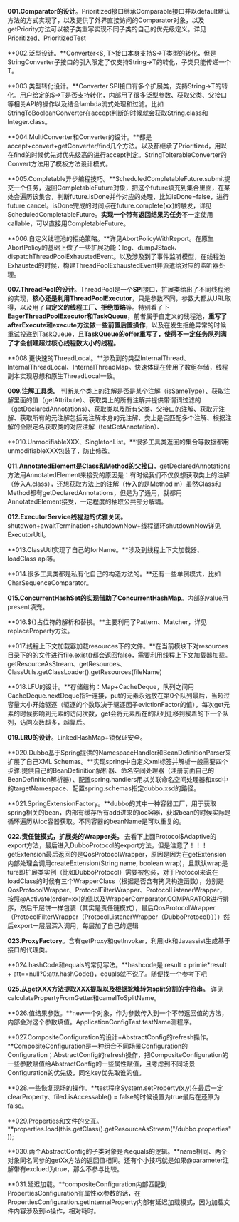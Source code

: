 **001.Comparator的设计**。Prioritized接口继承Comparable接口并以default默认方法的方式实现了，以及提供了外界直接访问的Comparator对象，以及getPriority方法可以被子类重写实现不同子类的自己的优先级定义。详见Prioritized、PrioritizedTest

**002.泛型设计。**Converter<S, T>接口本身支持S->T类型的转化，但是StringConverter子接口的引入限定了仅支持String->T的转化，子类只能传递一个T。

**003.类型转化设计。**Converter SPI接口有多个扩展类，支持String->T的转化。用户给定的S->T是否支持转化，内部用了很多泛型参数、获取父类、父接口等相关API的操作以及结合lambda流式处理和过滤。比如StringToBooleanConverter在accept判断的时候就会获取String.class和Integer.class。

**004.MultiConverter和Converter的设计。**都是accept+convert+getConverter/find几个方法。以及都继承了Prioritized，用以在find的时候优先对优先级高的进行accept判定。StringToIterableConverter的Convert方法用了模板方法设计模式。

**005.Completable异步编程技巧。**ScheduledCompletableFuture.submit提交一个任务，返回CompletableFuture对象，把这个future填充到集合里面，在某处会遍历该集合，判断future.isDone并作对应的处理，比如isDone=false，进行future.cancel。isDone完成的时间点在future.complete(xx)的触发，详见ScheduledCompletableFuture。**实现一个带有返回结果的任务**不一定使用callable，可以直接用CompletableFuture。

**006.自定义线程池的拒绝策略。**详见AbortPolicyWithReport。在原生AbortPolicy的基础上做了一些扩展功能：log、dumpJStack、dispatchThreadPoolExhaustedEvent。以及涉及到了事件监听模型，在线程池Exhausted的时候，构建ThreadPoolExhaustedEvent并派遣给对应的监听器处理。

**007.ThreadPool的设计**。ThreadPool是一个**SPI**接口，扩展类给出了不同线程池的实现，**核心还是利用ThreadPoolExecutor**，只是参数不同，参数大都从URL取得，以及用了**自定义的线程工厂、拒绝策略**等。特别看了下**EagerThreadPoolExecutor和TaskQueue**，前者属于自定义的线程池，**重写了afterExecute和execute方法做一些前置后置操作**，以及在发生拒绝异常的时候重试投递到TaskQueue，且**TaskQueue的offer重写了，使得不一定任务队列满了才会创建超过核心线程数大小的线程。**

**008.更快速的ThreadLocal。**涉及到的类型InternalThread、InternalThreadLocal、InternalThreadMap。快速体现在使用了数组存储，线程副本实现思想和原生ThreadLocal一致。

**009.注解工具类。** 判断某个类上的注解是否是某个注解（isSameType）、获取注解里面的值（getAttribute）、获取类上的所有注解并提供带谓词过滤的（getDeclaredAnnotations）、获取类以及所有父类、父接口的注解、获取元注解、获取所有的元注解包括元注解本身的元注解、类上是否匹配多个注解、根据注解的全限定名获取类的对应注解（testGetAnnotation）、

**010.UnmodifiableXXX、SingletonList。**很多工具类返回的集合等数据都用unmodifiableXXX包装了，防止修改。

**011.AnnotatedElement是Class和Method的父接口**，getDeclaredAnnotations方法用AnnotatedElement来接受的原因是：有时候我们不仅仅想获取类上的注解（传入A.class），还想获取方法上的注解（传入的是Method m）虽然Class和Method都有getDeclaredAnnotations，但是为了通用，就都用AnnotatedElement接受，一定程度的抽取公共部分解耦。

**012.ExecutorService线程池的优雅关闭。** shutdwon+awaitTermination+shutdownNow+线程循环shutdownNow详见ExecutorUtil。

**013.ClassUtil实现了自己的forName。**涉及到线程上下文加载器、loadClass api等。

**014.很多工具类都是私有化自己的构造方法的。**还有一些单例模式，比如CharSequenceComparator。

**015.ConcurrentHashSet的实现借助了ConcurrentHashMap**。内部的value用present填充。

**016.${}占位符的解析和替换。**主要利用了Pattern、Matcher，详见replaceProperty方法。

**017.线程上下文加载器加载resources下的文件。**在当前模块下对resources目录下的的文件进行file.exist()都会返回false，需要利用线程上下文加载器加载。getResourceAsStream、getResources、ClassUtils.getClassLoader().getResources(fileName)

**018.LFU的设计。**存储结构：Map+CacheDeque，队列之间用CacheDeque.nextDeque指针连接，put的元素永远放在第0个队列最后，当超过容量大小开始驱逐（驱逐的个数取决于驱逐因子evictionFactor的值），每次get元素的时候影响到元素的访问次数，get会将元素所在的队列迁移到挨着的下一个队列，访问次数越多，越靠后。

**019.LRU的设计**。LinkedHashMap+锁保证安全。

**020.Dubbo基于Spring提供的NamespaceHandler和BeanDefinitionParser来扩展了自己XML Schemas。**实现spring中自定义xml标签并解析一般需要四个步骤:提供自己的BeanDefinition解析器、命名空间处理器（注册前面自己的BeanDefinition解析器）、配置spring.handlers用以关联命名空间处理器和xsd中的targetNamespace、配置spring.schemas指定dubbo.xsd的路径。

**021.SpringExtensionFactory。**dubbo的其中一种容器工厂，用于获取spring相关的bean，内部有缓存所有add进来的ioc容器，获取bean的时候实际是循环遍历从ioc容器获取。不同容器的beanName是可以重复的。

**022.责任链模式，扩展类的Wrapper类。** 去看下上面Protocol$Adaptive的export方法，最后进入DubboProtocol的export方法，但是注意了！！！getExtension最后返回的是QosProtocolWrapper，原因是因为在getExtension内部处理会调用createExtension(String name, boolean wrap)，且默认wrap是ture即扩展类实例（比如DubboProtocol）需要被包装，对于Protocol来说在loadClass的时候有三个WrapperClass（根据是否含有拷贝构造函数），分别是QosProtocolWrapper、ProtocolFilterWrapper、ProtocolListenerWrapper，按照@Activate(order=xx)的值以及WrapperComparator.COMPARATOR进行排序，然后千层饼一样包装（其实是责任链模式），最后QosProtocolWrapper（ProtocolFilterWrapper（ProtocolListenerWrapper（DubboProtocol））））然后export一层层深入调用，每层加了自己的逻辑

**023.ProxyFactory**。含有getProxy和getInvoker，利用jdk和Javassist生成基于接口的代理类。

**024.hashCode和equals的常见写法。**hashcode是 result = primie*result + att==null?0:attr.hashCode()，equals就不说了。随便找一个参考下吧

**025.从getXXX方法提取XXX提取以及根据驼峰转为split分割的字符串。** 详见calculatePropertyFromGetter和camelToSplitName。

**026.值结果参数。**new一个对象，作为参数传入到一个不带返回值的方法，内部会对这个参数填值。ApplicationConfigTest.testName测程序。

**027.CompositeConfiguration的设计+AbstractConfig的refresh操作。**CompositeConfiguration是一种组合不同场景Configuration的Configuration；AbstractConfig的refresh操作，把CompositeConfiguration的一些参数赋值给AbstractConfig的一些属性赋值，且考虑到不同场景Configuration的优先级，同名key优先取谁的值。

**028.一些恢复现场的操作。**test程序System.setProperty(x,y)在最后一定clearProperty、filed.isAccessable() = false的时候设置为true最后在还原为false。

**029.Properties和文件的交互。**properties.load(this.getClass().getResourceAsStream("/dubbo.properties"));

**030.两个AbstractConfig的子类对象是否equals的逻辑。**name相同、两个对象同名同参的getXx方法的返回值相同。还有个小技巧就是如果@parameter注解带有exclued为true，那么不参与比较。

**031.延迟加载。**compositeConfiguration内部匹配到PropertiesConfiguration有属性xx参数的话，在PropertiesConfiguration.getInternalProperty内部有延迟加载模式，因为加载文件内容涉及到io操作，相对耗时。

